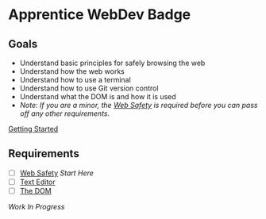 # Apprentice WebDev Badge
 
## Goals

- Understand basic principles for safely browsing the web
- Understand how the web works
- Understand how to use a terminal
- Understand how to use Git version control
- Understand what the DOM is and how it is used
- *Note: If you are a minor, the [Web Safety](webdev/safety.md) is required before you can pass off any other requirements.*

[Getting Started](webdev/getting-started.md)

## Requirements

- [ ] [Web Safety](webdev/safety.md) *Start Here*
- [ ] [Text Editor](webdev/text-editor.md)
- [ ] [The DOM](webdev/dom.md)

*Work In Progress*

